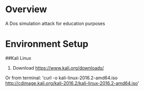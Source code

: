 # Overview
A Dos simulation attack for education purposes

# Environment Setup
##Kali Linux

1. Download https://www.kali.org/downloads/ 

Or from terminal: 'curl -o kali-linux-2016.2-amd64.iso http://cdimage.kali.org/kali-2016.2/kali-linux-2016.2-amd64.iso'
